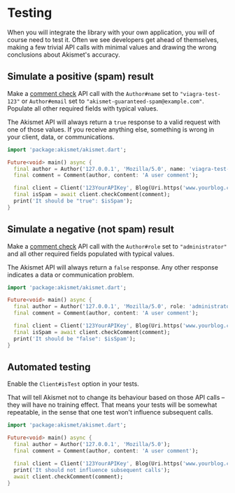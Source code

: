 # Testing
When you will integrate the library with your own application, you will of course need to test it. Often we see developers get ahead of themselves, making a few trivial API calls with minimal values and drawing the wrong conclusions about Akismet's accuracy.

## Simulate a positive (spam) result
Make a [comment check](../features/comment_check.md) API call with the `Author#name` set to `"viagra-test-123"` or `Author#email` set to `"akismet-guaranteed-spam@example.com"`. Populate all other required fields with typical values.

The Akismet API will always return a `true` response to a valid request with one of those values. If you receive anything else, something is wrong in your client, data, or communications.

```dart
import 'package:akismet/akismet.dart';

Future<void> main() async {
  final author = Author('127.0.0.1', 'Mozilla/5.0', name: 'viagra-test-123');
  final comment = Comment(author, content: 'A user comment');

  final client = Client('123YourAPIKey', Blog(Uri.https('www.yourblog.com', '/')));
  final isSpam = await client.checkComment(comment);
  print('It should be "true": $isSpam');
}
```

## Simulate a negative (not spam) result
Make a [comment check](../features/comment_check.md) API call with the `Author#role` set to `"administrator"` and all other required fields populated with typical values.

The Akismet API will always return a `false` response. Any other response indicates a data or communication problem.

```dart
import 'package:akismet/akismet.dart';

Future<void> main() async {
  final author = Author('127.0.0.1', 'Mozilla/5.0', role: 'administrator');
  final comment = Comment(author, content: 'A user comment');

  final client = Client('123YourAPIKey', Blog(Uri.https('www.yourblog.com', '/')));
  final isSpam = await client.checkComment(comment);
  print('It should be "false": $isSpam');
}
```

## Automated testing
Enable the `Client#isTest` option in your tests.

That will tell Akismet not to change its behaviour based on those API calls – they will have no training effect. That means your tests will be somewhat repeatable, in the sense that one test won't influence subsequent calls.

```dart
import 'package:akismet/akismet.dart';

Future<void> main() async {
  final author = Author('127.0.0.1', 'Mozilla/5.0');
  final comment = Comment(author, content: 'A user comment');

  final client = Client('123YourAPIKey', Blog(Uri.https('www.yourblog.com', '/')), isTest: true);
  print('It should not influence subsequent calls');
  await client.checkComment(comment);
}
```

